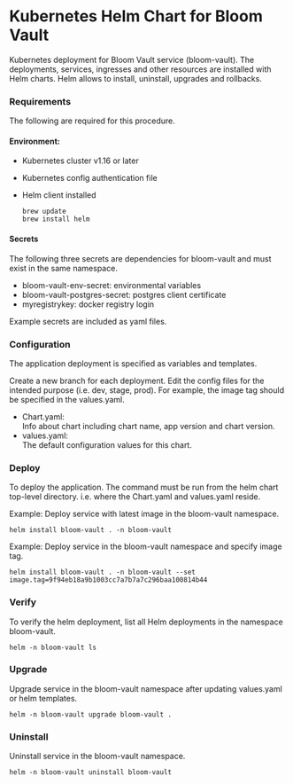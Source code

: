 # Kubernetes Helm Chart for Bloom Vault 

Kubernetes deployment for Bloom Vault service (bloom-vault). The deployments, services, ingresses and other resources are installed with Helm charts. Helm allows to install, uninstall, upgrades and rollbacks.

### Requirements

The following are required for this procedure.

#### Environment:

- Kubernetes cluster v1.16 or later
- Kubernetes config authentication file
- Helm client installed

  ```
  brew update
  brew install helm
  ```

#### Secrets

The following three secrets are dependencies for bloom-vault and must exist in the same namespace.

- bloom-vault-env-secret: environmental variables
- bloom-vault-postgres-secret: postgres client certificate
- myregistrykey: docker registry login

Example secrets are included as yaml files.


### Configuration

The application deployment is specified as variables and templates.

Create a new branch for each deployment. Edit the config files for the intended purpose (i.e. dev, stage, prod). For example, the image tag should be specified in the values.yaml.

- Chart.yaml:  
  Info about chart including chart name, app version and chart version.
- values.yaml:  
  The default configuration values for this chart.

### Deploy

To deploy the application. The command must be run from the helm chart top-level directory. i.e. where the Chart.yaml and values.yaml reside.

Example: Deploy service with latest image in the bloom-vault namespace.

```
helm install bloom-vault . -n bloom-vault
```

Example: Deploy service in the bloom-vault namespace and specify image tag.

```
helm install bloom-vault . -n bloom-vault --set image.tag=9f94eb18a9b1003cc7a7b7a7c296baa100814b44
```

### Verify

To verify the helm deployment, list all Helm deployments in the namespace bloom-vault.

```
helm -n bloom-vault ls
```

### Upgrade

Upgrade service in the bloom-vault namespace after updating values.yaml or helm templates.

```
helm -n bloom-vault upgrade bloom-vault .
```

### Uninstall

Uninstall service in the bloom-vault namespace.

```
helm -n bloom-vault uninstall bloom-vault
```
